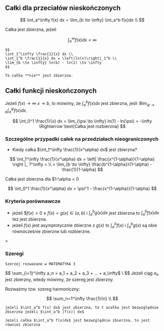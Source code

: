 ## Całki dla przeciałów nieskończonych

$$
\int_a^\infty f(x) dx = \lim_{b \to \infty} \int_a^b f(x)dx \\
$$

Całka jest zbierzna, jeżeli 

$$
\int_a^\infty f(x) dx < \infty
$$

```{admonition} Przykład
$$
\int_1^\infty \frac{1}{x} dx \\
\int_1^b \frac{1}{x} dx = \left|ln(x)\right|_1^b \\
\lim_{b \to \infty} ln(b) - ln(1) \to \infty
$$

Ta całka **nie** jest zbierzna.
```

## Całki funkcji nieskończonych

Jeżeli $f(x) \to \infty ~ x \to b$, to mówimy, że $\int_a^b f(x) dx$ jest zbierzna, jeśli
$\exists \lim_{\psi \to b} \int_a^\psi f(x) dx$.

$$
\int_0^1 \frac{1}{x} dx = \lim_{\psi \to \infty} ln(1) - ln(\psi)  = -\infty \Rightarrow \text{Całka jest rozbierzna}
$$

### Szczególne przypadki całek na przedziałach nieograniczonych

- Kiedy całka $\int_1^\infty \frac{1}{x^\alpha} dx$ jest zbierzna?

$$
\int_1^\infty \frac{1}{x^\alpha} dx = \left| \frac{x^{1-\alpha}}{1-\alpha} \right |_ 1^\infty = \\
= \lim_{b \to \infty} \frac{b^{1-\alpha}}{1-\alpha} - \frac{1}{1-\alpha}
$$

Całka jest zbierzna dla $1-\alpha < 0


$$
\int_0^1 \frac{1}{x^\alpha} dx = \psi^1 - \frac{x^{1-\alpha}}{1-\alpha} 
$$

### Kryteria porównawcze

- jeżeli $$f(x) > 0 \land f(x) < g(x) \in \left(a,b\right)$ i $\int_a^b g(x) dx$ jest zbierzna
to $\int_a^b f(x) dx$ też jest zbierzna.
- jeżeli $f(x)$ jest asymptotycznie zbierzne z $g(x)$ to $\int_a^b f(x)$ i $\int_a^b g(x)$ są obie równocześnie
zbierzne lub rozbierzne.

<!-- rzecz troszeczke nielegalna -->>
### Szeregi

```{seealso}
Szerzej rozważane w MATEMATYKA 3
```

$$
\sum_{i=1}^\infty a_n = a_1 + a_2 + a_3 + ... + a_\infty$ \\
$$
Jeżeli ciąg $a_n$ jest zbierzny, wtedy mówimy, że szereg jest zbierzny.

Rozważmy tzw. szereg harmoniczny:

$$
\sum_n=1^\infty \frac{1}{n} \\
$$

```{admonition} bezwzględna zbierzność
jeżeli $\int_a^b f(x) dx$ jest zbierzna, to t acałka jest bezwzględnie zbierzna jeżeli $\int_a^b |f(x)| dx$
```

```{note}
Jeżeli całka $\int_a^b f(x)dx$ jest bezwzględnie zbierzna, to jest również zbierzna
```
